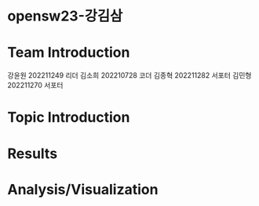 # opensw23-강김삼

# Team Introduction
  강윤원 202211249 리더
  김소희 202210728 코더
  김종혁 202211282 서포터
  김민형 202211270 서포터
# Topic Introduction

# Results

# Analysis/Visualization
